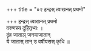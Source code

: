 +++
title = "०२ इन्द्रस् त्वाखनत् प्रथमो"

+++
इन्द्रस् त्वाखनत् प्रथमो  
वरुणस्य दुहितृभ्यः ।  
दृंह जाताञ् जनयाजातान्  
ये जातास् तान् उ वर्षीयसस् कृधि ॥